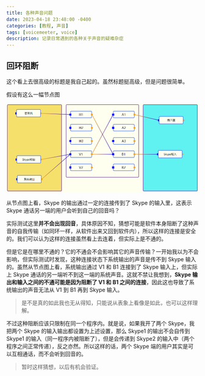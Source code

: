 ```yaml
---
title: 各种声音问题
date: 2023-04-18 23:48:00 -0400
categories: [教程, 声音]
tags: [voicemeeter, voice]
description: 记录日常遇到的各种关于声音的疑难杂症
---
```

## 回环阻断

这个看上去很高级的标题是我自己起的。虽然标题挺高级，但是问题很简单。

假设有这么一幅节点图

![sim-block-1](/assets/img/voice-problems/sim-block-1.png)

从节点图上看，Skype 的输出通过一定的连接传到了 Skype 的输入里，这表示 Skype 通话另一端的用户会听到自己的回音吗？

实际测试这里**并不会出现回音**，具体原因不知，猜想可能是软件本身阻断了这种声音的自我传输（如同环一样，从软件出来又回到软件内），所以这样的连接是安全的。我们可以认为这样的连接虽然看上去连着，但实际上是不通的。

但是它是在哪里不通的？它的不通会不会影响其它的声音传输？一开始我以为不会影响，但实际测试时发现，这种连接状态下系统输出的声音是传不到 Skype 输入的。虽然从节点图上看，系统输出通过 V1 和 B1 连接到了 Skype 输入上，但实际上 Skype 通话的另一端听不到这一端的系统声音。这就不禁让我想到，**Skype 输出和输入之间的不通可能是因为阻断了 V1 和 B1 之间的连接**，因此这也导致了系统输出的声音无法从 V1 到 B1 再到 Skype 输入。

> 是不是真的如此我也无从得知，只能说从表象上看像是如此，也可以这样理解。

不过这种阻断应该只限制在同一个程序内。就是说，如果我开了两个 Skype，我把两个 Skype 的输入输出都设置为上述设置，那么 Skype1 的输出不会自传到 Skype1 的输入（同一程序内被阻断了），但是会传递到 Skype2 的输入中（两个程序之间正常传递），反之亦然。所以这样的话，两个 Skype 端的用户其实是可以互相通话，而不会听到回音的。

> 暂时这样猜想，以后有机会验证。
